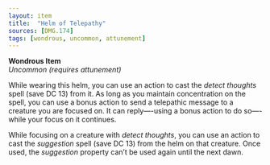 ```yaml
---
layout: item
title:  "Helm of Telepathy"
sources: [DMG.174]
tags: [wondrous, uncommon, attunement]
---
```


**Wondrous Item**  
*Uncommon (requires attunement)*

While wearing this helm, you can use an action to cast the *detect thoughts* spell (save DC 13) from it. As long as you maintain concentration on the spell, you can use a bonus action to send a telepathic message to a creature you are focused on. It can reply—-using a bonus action to do so—-while your focus on it continues.

While focusing on a creature with *detect thoughts*, you can use an action to cast the *suggestion* spell (save DC 13) from the helm on that creature. Once used, the *suggestion* property can’t be used again until the next dawn.